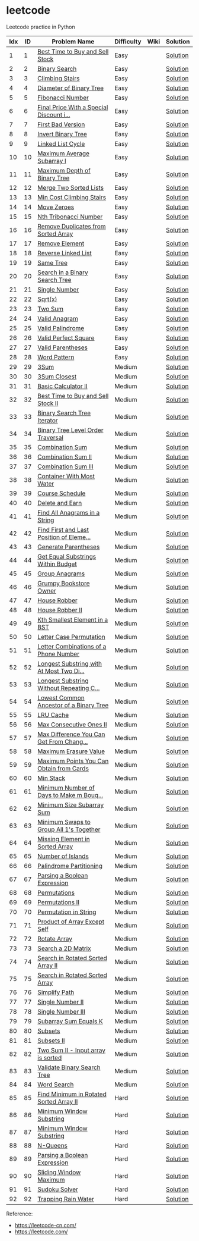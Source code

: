 # leetcode
Leetcode practice in Python



| Idx | ID    | Problem Name                                           | Difficulty | Wiki | Solution                                                  |
|-----|-------|--------------------------------------------------------|------------|------|-----------------------------------------------------------|
|   1 |   1 | [Best Time to Buy and Sell Stock](https://leetcode.com/problems/best-time-to-buy-and-sell-stock/) | Easy       |      | [Solution](https://github.com/robinali34/leetcode_python/blob/main/src/easy/best_time_to_buy_and_sell_stock/solution.py) |
|   2 |   2 | [Binary Search](https://leetcode.com/problems/binary-search/) | Easy       |      | [Solution](https://github.com/robinali34/leetcode_python/blob/main/src/easy/binary_search/solution.py) |
|   3 |   3 | [Climbing Stairs](https://leetcode.com/problems/climbing-stairs/) | Easy       |      | [Solution](https://github.com/robinali34/leetcode_python/blob/main/src/easy/climbing_stairs/solution.py) |
|   4 |   4 | [Diameter of Binary Tree](https://leetcode.com/problems/diameter-of-binary-tree/) | Easy       |      | [Solution](https://github.com/robinali34/leetcode_python/blob/main/src/easy/diameter_of_binary_tree/solution.py) |
|   5 |   5 | [Fibonacci Number](https://leetcode.com/problems/fibonacci-number/) | Easy       |      | [Solution](https://github.com/robinali34/leetcode_python/blob/main/src/easy/fibonacci_number/solution.py) |
|   6 |   6 | [Final Price With a Special Discount i...](https://leetcode.com/problems/final-prices-with-a-special-discount-in-a-shop/) | Easy       |      | [Solution](https://github.com/robinali34/leetcode_python/blob/main/src/easy/final_price_with_a_special_discount_in_a_shop/solution.py) |
|   7 |   7 | [First Bad Version](https://leetcode.com/problems/first-bad-version/) | Easy       |      | [Solution](https://github.com/robinali34/leetcode_python/blob/main/src/easy/first_bad_version/solution.py) |
|   8 |   8 | [Invert Binary Tree](https://leetcode.com/problems/invert-binary-tree/) | Easy       |      | [Solution](https://github.com/robinali34/leetcode_python/blob/main/src/easy/invert_binary_tree/solution.py) |
|   9 |   9 | [Linked List Cycle](https://leetcode.com/problems/linked-list-cycle/) | Easy       |      | [Solution](https://github.com/robinali34/leetcode_python/blob/main/src/easy/linked_list_cycle/solution.py) |
|  10 |  10 | [Maximum Average Subarray I](https://leetcode.com/problems/maximum-average-subarray-i/) | Easy       |      | [Solution](https://github.com/robinali34/leetcode_python/blob/main/src/easy/maximum_average_subarrayI/solution.py) |
|  11 |  11 | [Maximum Depth of Binary Tree](https://leetcode.com/problems/maximum-depth-of-binary-tree/) | Easy       |      | [Solution](https://github.com/robinali34/leetcode_python/blob/main/src/easy/maximum_depth_of_binary_tree/solution.py) |
|  12 |  12 | [Merge Two Sorted Lists](https://leetcode.com/problems/merge-two-sorted-lists/) | Easy       |      | [Solution](https://github.com/robinali34/leetcode_python/blob/main/src/easy/merge_two_sorted_lists/solution.py) |
|  13 |  13 | [Min Cost Climbing Stairs](https://leetcode.com/problems/min-cost-climbing-stairs/) | Easy       |      | [Solution](https://github.com/robinali34/leetcode_python/blob/main/src/easy/min_cost_climbing_stairs/solution.py) |
|  14 |  14 | [Move Zeroes](https://leetcode.com/problems/move-zeroes/) | Easy       |      | [Solution](https://github.com/robinali34/leetcode_python/blob/main/src/easy/move_zeroes/solution.py) |
|  15 |  15 | [Nth Tribonacci Number](https://leetcode.com/problems/n-th-tribonacci-number/) | Easy       |      | [Solution](https://github.com/robinali34/leetcode_python/blob/main/src/easy/nth_tribonacci_number/solution.py) |
|  16 |  16 | [Remove Duplicates from Sorted Array](https://leetcode.com/problems/remove-duplicates-from-sorted-array/) | Easy       |      | [Solution](https://github.com/robinali34/leetcode_python/blob/main/src/easy/remove_duplicates_from_sorted_array/solution.py) |
|  17 |  17 | [Remove Element](https://leetcode.com/problems/remove-element/) | Easy       |      | [Solution](https://github.com/robinali34/leetcode_python/blob/main/src/easy/remove_element/solution.py) |
|  18 |  18 | [Reverse Linked List](https://leetcode.com/problems/reverse-linked-list/) | Easy       |      | [Solution](https://github.com/robinali34/leetcode_python/blob/main/src/easy/reverse_linked_list/solution.py) |
|  19 |  19 | [Same Tree](https://leetcode.com/problems/same-tree/) | Easy       |      | [Solution](https://github.com/robinali34/leetcode_python/blob/main/src/easy/same_tree/solution.py) |
|  20 |  20 | [Search in a Binary Search Tree](https://leetcode.com/problems/search-in-a-binary-search-tree/) | Easy       |      | [Solution](https://github.com/robinali34/leetcode_python/blob/main/src/easy/search_in_a_binary_search_tree/solution.py) |
|  21 |  21 | [Single Number](https://leetcode.com/problems/single-number/) | Easy       |      | [Solution](https://github.com/robinali34/leetcode_python/blob/main/src/easy/single_number/solution.py) |
|  22 |  22 | [Sqrt(x)](https://leetcode.com/problems/sqrtx/) | Easy       |      | [Solution](https://github.com/robinali34/leetcode_python/blob/main/src/easy/sqrtx_x/solution.py) |
|  23 |  23 | [Two Sum](https://leetcode.com/problems/two-sum/) | Easy       |      | [Solution](https://github.com/robinali34/leetcode_python/blob/main/src/easy/two_sum/solution.py) |
|  24 |  24 | [Valid Anagram](https://leetcode.com/problems/valid-anagram/) | Easy       |      | [Solution](https://github.com/robinali34/leetcode_python/blob/main/src/easy/valid_anagram/solution.py) |
|  25 |  25 | [Valid Palindrome](https://leetcode.com/problems/valid-palindrome/) | Easy       |      | [Solution](https://github.com/robinali34/leetcode_python/blob/main/src/easy/valid_palindrome/solution.py) |
|  26 |  26 | [Valid Perfect Square](https://leetcode.com/problems/valid-perfect-square/) | Easy       |      | [Solution](https://github.com/robinali34/leetcode_python/blob/main/src/easy/valid_perfect_square/solution.py) |
|  27 |  27 | [Valid Parentheses](https://leetcode.com/problems/valid-parentheses/) | Easy       |      | [Solution](https://github.com/robinali34/leetcode_python/blob/main/src/easy/valid_parentheses/solution.py) |
|  28 |  28 | [Word Pattern](https://leetcode.com/problems/word-pattern/) | Easy       |      | [Solution](https://github.com/robinali34/leetcode_python/blob/main/src/easy/word_pattern/solution.py) |
|  29 |  29 | [3Sum](https://leetcode.com/problems/3sum/) | Medium     |      | [Solution](https://github.com/robinali34/leetcode_python/blob/main/src/medium/3_sum/solution.py) |
|  30 |  30 | [3Sum Closest](https://leetcode.com/problems/3sum-closest/) | Medium     |      | [Solution](https://github.com/robinali34/leetcode_python/blob/main/src/medium/3_sum_closest/solution.py) |
|  31 |  31 | [Basic Calculator II](https://leetcode.com/problems/basic-calculator-ii/) | Medium     |      | [Solution](https://github.com/robinali34/leetcode_python/blob/main/src/medium/basic_calculator_II/solution.py) |
|  32 |  32 | [Best Time to Buy and Sell Stock II](https://leetcode.com/problems/best-time-to-buy-and-sell-stock-ii/) | Medium     |      | [Solution](https://github.com/robinali34/leetcode_python/blob/main/src/medium/best_time_to_buy_and_sell_stock_ii/solution.py) |
|  33 |  33 | [Binary Search Tree Iterator](https://leetcode.com/problems/binary-search-tree-iterator/) | Medium     |      | [Solution](https://github.com/robinali34/leetcode_python/blob/main/src/medium/binary_search_tree_iterator/solution.py) |
|  34 |  34 | [Binary Tree Level Order Traversal](https://leetcode.com/problems/binary-tree-level-order-traversal/) | Medium     |      | [Solution](https://github.com/robinali34/leetcode_python/blob/main/src/medium/binary_tree_level_order_traversal/solution.py) |
|  35 |  35 | [Combination Sum](https://leetcode.com/problems/combination-sum/) | Medium     |      | [Solution](https://github.com/robinali34/leetcode_python/blob/main/src/medium/combination_sum/solution.py) |
|  36 |  36 | [Combination Sum II](https://leetcode.com/problems/combination-sum-ii/) | Medium     |      | [Solution](https://github.com/robinali34/leetcode_python/blob/main/src/medium/combination_sum_II/solution.py) |
|  37 |  37 | [Combination Sum III](https://leetcode.com/problems/combination-sum-iii/) | Medium     |      | [Solution](https://github.com/robinali34/leetcode_python/blob/main/src/medium/combination_sum_III/solution.py) |
|  38 |  38 | [Container With Most Water](https://leetcode.com/problems/container-with-most-water/) | Medium     |      | [Solution](https://github.com/robinali34/leetcode_python/blob/main/src/medium/container_with_most_water/solution.py) |
|  39 |  39 | [Course Schedule](https://leetcode.com/problems/course-schedule/) | Medium     |      | [Solution](https://github.com/robinali34/leetcode_python/blob/main/src/medium/course_schedule/solution.py) |
|  40 |  40 | [Delete and Earn](https://leetcode.com/problems/delete-and-earn/) | Medium     |      | [Solution](https://github.com/robinali34/leetcode_python/blob/main/src/medium/delete_and_earn/solution.py) |
|  41 |  41 | [Find All Anagrams in a String](https://leetcode.com/problems/find-all-anagrams-in-a-string/) | Medium     |      | [Solution](https://github.com/robinali34/leetcode_python/blob/main/src/medium/find_all_anagrams_in_a_string/solution.py) |
|  42 |  42 | [Find First and Last Position of Eleme...](https://leetcode.com/problems/find-first-and-last-position-of-element-in-sorted-array/) | Medium     |      | [Solution](https://github.com/robinali34/leetcode_python/blob/main/src/medium/find_first_and_last_position_of_element_in_sorted_array/solution.py) |
|  43 |  43 | [Generate Parentheses](https://leetcode.com/problems/generate-parentheses/) | Medium     |      | [Solution](https://github.com/robinali34/leetcode_python/blob/main/src/medium/generate_parentheses/solution.py) |
|  44 |  44 | [Get Equal Substrings Within Budget](https://leetcode.com/problems/get-equal-substrings-within-budget/) | Medium     |      | [Solution](https://github.com/robinali34/leetcode_python/blob/main/src/medium/get_equal_substring_within_budget/solution.py) |
|  45 |  45 | [Group Anagrams](https://leetcode.com/problems/group-anagrams/) | Medium     |      | [Solution](https://github.com/robinali34/leetcode_python/blob/main/src/medium/group_anagrams/solution.py) |
|  46 |  46 | [Grumpy Bookstore Owner](https://leetcode.com/problems/grumpy-bookstore-owner/) | Medium     |      | [Solution](https://github.com/robinali34/leetcode_python/blob/main/src/medium/grumpy_bookstore_owner/solution.py) |
|  47 |  47 | [House Robber](https://leetcode.com/problems/house-robber/) | Medium     |      | [Solution](https://github.com/robinali34/leetcode_python/blob/main/src/medium/house_robber/solution.py) |
|  48 |  48 | [House Robber II](https://leetcode.com/problems/house-robber-ii/) | Medium     |      | [Solution](https://github.com/robinali34/leetcode_python/blob/main/src/medium/house_robberII/solution.py) |
|  49 |  49 | [Kth Smallest Element in a BST](https://leetcode.com/problems/kth-smallest-element-in-a-bst/) | Medium     |      | [Solution](https://github.com/robinali34/leetcode_python/blob/main/src/medium/ktn_smallest_element_in_a_bst/solution.py) |
|  50 |  50 | [Letter Case Permutation](https://leetcode.com/problems/letter-case-permutation/) | Medium     |      | [Solution](https://github.com/robinali34/leetcode_python/blob/main/src/medium/letter_case_permutation/solution.py) |
|  51 |  51 | [Letter Combinations of a Phone Number](https://leetcode.com/problems/letter-combinations-of-a-phone-number/) | Medium     |      | [Solution](https://github.com/robinali34/leetcode_python/blob/main/src/medium/letter_combination_of_a_phone_number/solution.py) |
|  52 |  52 | [Longest Substring with At Most Two Di...](https://leetcode.com/problems/longest-substring-with-at-most-two-distinct-characters/) | Medium     |      | [Solution](https://github.com/robinali34/leetcode_python/blob/main/src/medium/longest_substring_with_at_most_two_distinct_characters/solution.py) |
|  53 |  53 | [Longest Substring Without Repeating C...](https://leetcode.com/problems/longest-substring-without-repeating-characters/) | Medium     |      | [Solution](https://github.com/robinali34/leetcode_python/blob/main/src/medium/longest_substring_without_repeating_characters/solution.py) |
|  54 |  54 | [Lowest Common Ancestor of a Binary Tree](https://leetcode.com/problems/lowest-common-ancestor-of-a-binary-tree/) | Medium     |      | [Solution](https://github.com/robinali34/leetcode_python/blob/main/src/medium/lowest_common_ancestor_of_a_binary_tree/solution.py) |
|  55 |  55 | [LRU Cache](https://leetcode.com/problems/lru-cache/) | Medium     |      | [Solution](https://github.com/robinali34/leetcode_python/blob/main/src/medium/lru_cache/solution.py) |
|  56 |  56 | [Max Consecutive Ones II](https://leetcode.com/problems/max-consecutive-ones-ii/) | Medium     |      | [Solution](https://github.com/robinali34/leetcode_python/blob/main/src/medium/max_consecutive_onesII/solution.py) |
|  57 |  57 | [Max Difference You Can Get From Chang...](https://leetcode.com/problems/max-difference-you-can-get-from-changing-an-integer/) | Medium     |      | [Solution](https://github.com/robinali34/leetcode_python/blob/main/src/medium/max_difference_you_can_get_from_changing_a_integer/solution.py) |
|  58 |  58 | [Maximum Erasure Value](https://leetcode.com/problems/maximum-erasure-value/) | Medium     |      | [Solution](https://github.com/robinali34/leetcode_python/blob/main/src/medium/maximum_erasure_value/solution.py) |
|  59 |  59 | [Maximum Points You Can Obtain from Cards](https://leetcode.com/problems/maximum-points-you-can-obtain-from-cards/) | Medium     |      | [Solution](https://github.com/robinali34/leetcode_python/blob/main/src/medium/maximum_points_you_can_obtain_from_cards/solution.py) |
|  60 |  60 | [Min Stack](https://leetcode.com/problems/min-stack/) | Medium     |      | [Solution](https://github.com/robinali34/leetcode_python/blob/main/src/medium/min_stack/solution.py) |
|  61 |  61 | [Minimum Number of Days to Make m Bouq...](https://leetcode.com/problems/minimum-number-of-days-to-make-m-bouquets/) | Medium     |      | [Solution](https://github.com/robinali34/leetcode_python/blob/main/src/medium/minimum_number_of_days_to_make_m_bouquets/solution.py) |
|  62 |  62 | [Minimum Size Subarray Sum](https://leetcode.com/problems/minimum-size-subarray-sum/) | Medium     |      | [Solution](https://github.com/robinali34/leetcode_python/blob/main/src/medium/minimum_size_subarray_sum/solution.py) |
|  63 |  63 | [Minimum Swaps to Group All 1's Together](https://leetcode.com/problems/minimum-swaps-to-group-all-1s-together/) | Medium     |      | [Solution](https://github.com/robinali34/leetcode_python/blob/main/src/medium/minimum_swaps_to_group_all_1s_together/solution.py) |
|  64 |  64 | [Missing Element in Sorted Array](https://leetcode.com/problems/missing-element-in-sorted-array/) | Medium     |      | [Solution](https://github.com/robinali34/leetcode_python/blob/main/src/medium/missing_element_in_sorted_array/solution.py) |
|  65 |  65 | [Number of Islands](https://leetcode.com/problems/number-of-islands/) | Medium     |      | [Solution](https://github.com/robinali34/leetcode_python/blob/main/src/medium/number_of_islands/solution.py) |
|  66 |  66 | [Palindrome Partitioning](https://leetcode.com/problems/palindrome-partitioning/) | Medium     |      | [Solution](https://github.com/robinali34/leetcode_python/blob/main/src/medium/palindrome_partitioning/solution.py) |
|  67 |  67 | [Parsing a Boolean Expression](https://leetcode.com/problems/parsing-a-boolean-expression/) | Medium     |      | [Solution](https://github.com/robinali34/leetcode_python/blob/main/src/medium/parsing_a_boolean_expression/solution.py) |
|  68 |  68 | [Permutations](https://leetcode.com/problems/permutations/) | Medium     |      | [Solution](https://github.com/robinali34/leetcode_python/blob/main/src/medium/permutations/solution.py) |
|  69 |  69 | [Permutations II](https://leetcode.com/problems/permutations-ii/) | Medium     |      | [Solution](https://github.com/robinali34/leetcode_python/blob/main/src/medium/permutations_II/solution.py) |
|  70 |  70 | [Permutation in String](https://leetcode.com/problems/permutation-in-string/) | Medium     |      | [Solution](https://github.com/robinali34/leetcode_python/blob/main/src/medium/premutation_in_string/solution.py) |
|  71 |  71 | [Product of Array Except Self](https://leetcode.com/problems/product-of-array-except-self/) | Medium     |      | [Solution](https://github.com/robinali34/leetcode_python/blob/main/src/medium/product_of_array_except_self/solution.py) |
|  72 |  72 | [Rotate Array](https://leetcode.com/problems/rotate-array/) | Medium     |      | [Solution](https://github.com/robinali34/leetcode_python/blob/main/src/medium/rotate_array/solution.py) |
|  73 |  73 | [Search a 2D Matrix](https://leetcode.com/problems/search-a-2d-matrix/) | Medium     |      | [Solution](https://github.com/robinali34/leetcode_python/blob/main/src/medium/search_a_2d_matrix/solution.py) |
|  74 |  74 | [Search in Rotated Sorted Array II](https://leetcode.com/problems/search-in-rotated-sorted-array-ii/) | Medium     |      | [Solution](https://github.com/robinali34/leetcode_python/blob/main/src/medium/search_in_rotated_sorted_array_II/solution.py) |
|  75 |  75 | [Search in Rotated Sorted Array](https://leetcode.com/problems/search-in-rotated-sorted-array/) | Medium     |      | [Solution](https://github.com/robinali34/leetcode_python/blob/main/src/medium/search_in_rotated-sorted_array/solution.py) |
|  76 |  76 | [Simplify Path](https://leetcode.com/problems/simplify-path/) | Medium     |      | [Solution](https://github.com/robinali34/leetcode_python/blob/main/src/medium/simplify_path/solution.py) |
|  77 |  77 | [Single Number II](https://leetcode.com/problems/single-number-ii/) | Medium     |      | [Solution](https://github.com/robinali34/leetcode_python/blob/main/src/medium/single_number_II/solution.py) |
|  78 |  78 | [Single Number III](https://leetcode.com/problems/single-number-iii/) | Medium     |      | [Solution](https://github.com/robinali34/leetcode_python/blob/main/src/medium/single_number_III/solution.py) |
|  79 |  79 | [Subarray Sum Equals K](https://leetcode.com/problems/subarray-sum-equals-k/) | Medium     |      | [Solution](https://github.com/robinali34/leetcode_python/blob/main/src/medium/subarray_sum_equals_k/solution.py) |
|  80 |  80 | [Subsets](https://leetcode.com/problems/subsets/) | Medium     |      | [Solution](https://github.com/robinali34/leetcode_python/blob/main/src/medium/subset/solution.py) |
|  81 |  81 | [Subsets II](https://leetcode.com/problems/subsets-ii/) | Medium     |      | [Solution](https://github.com/robinali34/leetcode_python/blob/main/src/medium/subset_II/solution.py) |
|  82 |  82 | [Two Sum II - Input array is sorted](https://leetcode.com/problems/two-sum-ii-input-array-is-sorted/) | Medium     |      | [Solution](https://github.com/robinali34/leetcode_python/blob/main/src/medium/two_sumII/solution.py) |
|  83 |  83 | [Validate Binary Search Tree](https://leetcode.com/problems/validate-binary-search-tree/) | Medium     |      | [Solution](https://github.com/robinali34/leetcode_python/blob/main/src/medium/validate_binary_search_tree/solution.py) |
|  84 |  84 | [Word Search](https://leetcode.com/problems/word-search/) | Medium     |      | [Solution](https://github.com/robinali34/leetcode_python/blob/main/src/medium/word_search/solution.py) |
|  85 |  85 | [Find Minimum in Rotated Sorted Array II](https://leetcode.com/problems/find-minimum-in-rotated-sorted-array-ii/) | Hard       |      | [Solution](https://github.com/robinali34/leetcode_python/blob/main/src/hard/find_minimum_in_rotated_sorted_array_II/solution.py) |
|  86 |  86 | [Minimum Window Substring](https://leetcode.com/problems/minimum-window-substring/) | Hard       |      | [Solution](https://github.com/robinali34/leetcode_python/blob/main/src/hard/minimum_window_substring/solution.py) |
|  87 |  87 | [Minimum Window Substring](https://leetcode.com/problems/minimum-window-substring/) | Hard       |      | [Solution](https://github.com/robinali34/leetcode_python/blob/main/src/hard/minimum_with_substring/solution.py) |
|  88 |  88 | [N-Queens](https://leetcode.com/problems/n-queens/) | Hard       |      | [Solution](https://github.com/robinali34/leetcode_python/blob/main/src/hard/n_queens/solution.py) |
|  89 |  89 | [Parsing a Boolean Expression](https://leetcode.com/problems/parsing-a-boolean-expression/) | Hard       |      | [Solution](https://github.com/robinali34/leetcode_python/blob/main/src/hard/parsing_a_boolean_expression/solution.py) |
|  90 |  90 | [Sliding Window Maximum](https://leetcode.com/problems/sliding-window-maximum/) | Hard       |      | [Solution](https://github.com/robinali34/leetcode_python/blob/main/src/hard/sliding_window_maximum/solution.py) |
|  91 |  91 | [Sudoku Solver](https://leetcode.com/problems/sudoku-solver/) | Hard       |      | [Solution](https://github.com/robinali34/leetcode_python/blob/main/src/hard/sudoku_solver/solution.py) |
|  92 |  92 | [Trapping Rain Water](https://leetcode.com/problems/trapping-rain-water/) | Hard       |      | [Solution](https://github.com/robinali34/leetcode_python/blob/main/src/hard/trapping_rain_water/solution.py) |

[3Sum Closest Solution]: https://github.com/robinali34/leetcode_python/blob/main/src/medium/3_sum_closest/solution.py
[3Sum Closest]: https://leetcode.com/problems/3sum-closest/
[3Sum Solution]: https://github.com/robinali34/leetcode_python/blob/main/src/medium/3_sum/solution.py
[3Sum]: https://leetcode.com/problems/3sum/
[Basic Calculator II Solution]: https://github.com/robinali34/leetcode_python/blob/main/src/medium/basic_calculator_II/solution.py
[Basic Calculator II]: https://leetcode.com/problems/basic-calculator-ii/
[Best Time to Buy and Sell Stock II Solution]: https://github.com/robinali34/leetcode_python/blob/main/src/medium/best_time_to_buy_and_sell_stock_ii/solution.py
[Best Time to Buy and Sell Stock II]: https://leetcode.com/problems/best-time-to-buy-and-sell-stock-ii/
[Best Time to Buy and Sell Stock Solution]: https://github.com/robinali34/leetcode_python/blob/main/src/easy/best_time_to_buy_and_sell_stock/solution.py
[Best Time to Buy and Sell Stock]: https://leetcode.com/problems/best-time-to-buy-and-sell-stock/
[Binary Search Solution]: https://github.com/robinali34/leetcode_python/blob/main/src/easy/binary_search/solution.py
[Binary Search Tree Iterator Solution]: https://github.com/robinali34/leetcode_python/blob/main/src/medium/binary_search_tree_iterator/solution.py
[Binary Search Tree Iterator]: https://leetcode.com/problems/binary-search-tree-iterator/
[Binary Search]: https://leetcode.com/problems/binary-search/
[Binary Tree Level Order Traversal Solution]: https://github.com/robinali34/leetcode_python/blob/main/src/medium/binary_tree_level_order_traversal/solution.py
[Binary Tree Level Order Traversal]: https://leetcode.com/problems/binary-tree-level-order-traversal/
[Climbing Stairs Solution]: https://github.com/robinali34/leetcode_python/blob/main/src/easy/climbing_stairs/solution.py
[Climbing Stairs]: https://leetcode.com/problems/climbing-stairs/
[Combination Sum II Solution]: https://github.com/robinali34/leetcode_python/blob/main/src/medium/combination_sum_II/solution.py
[Combination Sum III Solution]: https://github.com/robinali34/leetcode_python/blob/main/src/medium/combination_sum_III/solution.py
[Combination Sum III]: https://leetcode.com/problems/combination-sum-iii/
[Combination Sum II]: https://leetcode.com/problems/combination-sum-ii/
[Combination Sum Solution]: https://github.com/robinali34/leetcode_python/blob/main/src/medium/combination_sum/solution.py
[Combination Sum]: https://leetcode.com/problems/combination-sum/
[Container With Most Water Solution]: https://github.com/robinali34/leetcode_python/blob/main/src/medium/container_with_most_water/solution.py
[Container With Most Water]: https://leetcode.com/problems/container-with-most-water/
[Course Schedule Solution]: https://github.com/robinali34/leetcode_python/blob/main/src/medium/course_schedule/solution.py
[Course Schedule]: https://leetcode.com/problems/course-schedule/
[Delete and Earn Solution]: https://github.com/robinali34/leetcode_python/blob/main/src/medium/delete_and_earn/solution.py
[Delete and Earn]: https://leetcode.com/problems/delete-and-earn/
[Diameter of Binary Tree Solution]: https://github.com/robinali34/leetcode_python/blob/main/src/easy/diameter_of_binary_tree/solution.py
[Diameter of Binary Tree]: https://leetcode.com/problems/diameter-of-binary-tree/
[Fibonacci Number Solution]: https://github.com/robinali34/leetcode_python/blob/main/src/easy/fibonacci_number/solution.py
[Fibonacci Number]: https://leetcode.com/problems/fibonacci-number/
[Final Price With a Special Discount in a Shop Solution]: https://github.com/robinali34/leetcode_python/blob/main/src/easy/final_price_with_a_special_discount_in_a_shop/solution.py
[Final Price With a Special Discount in a Shop]: https://leetcode.com/problems/final-prices-with-a-special-discount-in-a-shop/
[Find All Anagrams in a String Solution]: https://github.com/robinali34/leetcode_python/blob/main/src/medium/find_all_anagrams_in_a_string/solution.py
[Find All Anagrams in a String]: https://leetcode.com/problems/find-all-anagrams-in-a-string/
[Find First and Last Position of Element in Sorted Array Solution]: https://github.com/robinali34/leetcode_python/blob/main/src/medium/find_first_and_last_position_of_element_in_sorted_array/solution.py
[Find First and Last Position of Element in Sorted Array]: https://leetcode.com/problems/find-first-and-last-position-of-element-in-sorted-array/
[Find Minimum in Rotated Sorted Array II Solution]: https://github.com/robinali34/leetcode_python/blob/main/src/hard/find_minimum_in_rotated_sorted_array_II/solution.py
[Find Minimum in Rotated Sorted Array II]: https://leetcode.com/problems/find-minimum-in-rotated-sorted-array-ii/
[First Bad Version Solution]: https://github.com/robinali34/leetcode_python/blob/main/src/easy/first_bad_version/solution.py
[First Bad Version]: https://leetcode.com/problems/first-bad-version/
[Generate Parentheses Solution]: https://github.com/robinali34/leetcode_python/blob/main/src/medium/generate_parentheses/solution.py
[Generate Parentheses]: https://leetcode.com/problems/generate-parentheses/
[Get Equal Substrings Within Budget Solution]: https://github.com/robinali34/leetcode_python/blob/main/src/medium/get_equal_substring_within_budget/solution.py
[Get Equal Substrings Within Budget]: https://leetcode.com/problems/get-equal-substrings-within-budget/
[Group Anagrams Solution]: https://github.com/robinali34/leetcode_python/blob/main/src/medium/group_anagrams/solution.py
[Group Anagrams]: https://leetcode.com/problems/group-anagrams/
[Grumpy Bookstore Owner Solution]: https://github.com/robinali34/leetcode_python/blob/main/src/medium/grumpy_bookstore_owner/solution.py
[Grumpy Bookstore Owner]: https://leetcode.com/problems/grumpy-bookstore-owner/
[House Robber II Solution]: https://github.com/robinali34/leetcode_python/blob/main/src/medium/house_robberII/solution.py
[House Robber II]: https://leetcode.com/problems/house-robber-ii/
[House Robber Solution]: https://github.com/robinali34/leetcode_python/blob/main/src/medium/house_robber/solution.py
[House Robber]: https://leetcode.com/problems/house-robber/
[Invert Binary Tree Solution]: https://github.com/robinali34/leetcode_python/blob/main/src/easy/invert_binary_tree/solution.py
[Invert Binary Tree]: https://leetcode.com/problems/invert-binary-tree/
[Kth Smallest Element in a BST Solution]: https://github.com/robinali34/leetcode_python/blob/main/src/medium/ktn_smallest_element_in_a_bst/solution.py
[Kth Smallest Element in a BST]: https://leetcode.com/problems/kth-smallest-element-in-a-bst/
[LRU Cache Solution]: https://github.com/robinali34/leetcode_python/blob/main/src/medium/lru_cache/solution.py
[LRU Cache]: https://leetcode.com/problems/lru-cache/
[Letter Case Permutation Solution]: https://github.com/robinali34/leetcode_python/blob/main/src/medium/letter_case_permutation/solution.py
[Letter Case Permutation]: https://leetcode.com/problems/letter-case-permutation/
[Letter Combinations of a Phone Number Solution]: https://github.com/robinali34/leetcode_python/blob/main/src/medium/letter_combination_of_a_phone_number/solution.py
[Letter Combinations of a Phone Number]: https://leetcode.com/problems/letter-combinations-of-a-phone-number/
[Linked List Cycle Solution]: https://github.com/robinali34/leetcode_python/blob/main/src/easy/linked_list_cycle/solution.py
[Linked List Cycle]: https://leetcode.com/problems/linked-list-cycle/
[Longest Substring Without Repeating Characters Solution]: https://github.com/robinali34/leetcode_python/blob/main/src/medium/longest_substring_without_repeating_characters/solution.py
[Longest Substring Without Repeating Characters]: https://leetcode.com/problems/longest-substring-without-repeating-characters/
[Longest Substring with At Most Two Distinct Characters Solution]: https://github.com/robinali34/leetcode_python/blob/main/src/medium/longest_substring_with_at_most_two_distinct_characters/solution.py
[Longest Substring with At Most Two Distinct Characters]: https://leetcode.com/problems/longest-substring-with-at-most-two-distinct-characters/
[Lowest Common Ancestor of a Binary Tree Solution]: https://github.com/robinali34/leetcode_python/blob/main/src/medium/lowest_common_ancestor_of_a_binary_tree/solution.py
[Lowest Common Ancestor of a Binary Tree]: https://leetcode.com/problems/lowest-common-ancestor-of-a-binary-tree/
[Max Consecutive Ones II Solution]: https://github.com/robinali34/leetcode_python/blob/main/src/medium/max_consecutive_onesII/solution.py
[Max Consecutive Ones II]: https://leetcode.com/problems/max-consecutive-ones-ii/
[Max Difference You Can Get From Changing an Integer Solution]: https://github.com/robinali34/leetcode_python/blob/main/src/medium/max_difference_you_can_get_from_changing_a_integer/solution.py
[Max Difference You Can Get From Changing an Integer]: https://leetcode.com/problems/max-difference-you-can-get-from-changing-an-integer/
[Maximum Average Subarray I Solution]: https://github.com/robinali34/leetcode_python/blob/main/src/easy/maximum_average_subarrayI/solution.py
[Maximum Average Subarray I]: https://leetcode.com/problems/maximum-average-subarray-i/
[Maximum Depth of Binary Tree Solution]: https://github.com/robinali34/leetcode_python/blob/main/src/easy/maximum_depth_of_binary_tree/solution.py
[Maximum Depth of Binary Tree]: https://leetcode.com/problems/maximum-depth-of-binary-tree/
[Maximum Erasure Value Solution]: https://github.com/robinali34/leetcode_python/blob/main/src/medium/maximum_erasure_value/solution.py
[Maximum Erasure Value]: https://leetcode.com/problems/maximum-erasure-value/
[Maximum Points You Can Obtain from Cards Solution]: https://github.com/robinali34/leetcode_python/blob/main/src/medium/maximum_points_you_can_obtain_from_cards/solution.py
[Maximum Points You Can Obtain from Cards]: https://leetcode.com/problems/maximum-points-you-can-obtain-from-cards/
[Merge Two Sorted Lists Solution]: https://github.com/robinali34/leetcode_python/blob/main/src/easy/merge_two_sorted_lists/solution.py
[Merge Two Sorted Lists]: https://leetcode.com/problems/merge-two-sorted-lists/
[Min Cost Climbing Stairs Solution]: https://github.com/robinali34/leetcode_python/blob/main/src/easy/min_cost_climbing_stairs/solution.py
[Min Cost Climbing Stairs]: https://leetcode.com/problems/min-cost-climbing-stairs/
[Min Stack Solution]: https://github.com/robinali34/leetcode_python/blob/main/src/medium/min_stack/solution.py
[Min Stack]: https://leetcode.com/problems/min-stack/
[Minimum Number of Days to Make m Bouquets Solution]: https://github.com/robinali34/leetcode_python/blob/main/src/medium/minimum_number_of_days_to_make_m_bouquets/solution.py
[Minimum Number of Days to Make m Bouquets]: https://leetcode.com/problems/minimum-number-of-days-to-make-m-bouquets/
[Minimum Size Subarray Sum Solution]: https://github.com/robinali34/leetcode_python/blob/main/src/medium/minimum_size_subarray_sum/solution.py
[Minimum Size Subarray Sum]: https://leetcode.com/problems/minimum-size-subarray-sum/
[Minimum Swaps to Group All 1's Together Solution]: https://github.com/robinali34/leetcode_python/blob/main/src/medium/minimum_swaps_to_group_all_1s_together/solution.py
[Minimum Swaps to Group All 1's Together]: https://leetcode.com/problems/minimum-swaps-to-group-all-1s-together/
[Minimum Window Substring Solution]: https://github.com/robinali34/leetcode_python/blob/main/src/hard/minimum_window_substring/solution.py
[Minimum Window Substring Solution]: https://github.com/robinali34/leetcode_python/blob/main/src/hard/minimum_with_substring/solution.py
[Minimum Window Substring]: https://leetcode.com/problems/minimum-window-substring/
[Missing Element in Sorted Array Solution]: https://github.com/robinali34/leetcode_python/blob/main/src/medium/missing_element_in_sorted_array/solution.py
[Missing Element in Sorted Array]: https://leetcode.com/problems/missing-element-in-sorted-array/
[Move Zeroes Solution]: https://github.com/robinali34/leetcode_python/blob/main/src/easy/move_zeroes/solution.py
[Move Zeroes]: https://leetcode.com/problems/move-zeroes/
[N-Queens Solution]: https://github.com/robinali34/leetcode_python/blob/main/src/hard/n_queens/solution.py
[N-Queens]: https://leetcode.com/problems/n-queens/
[Nth Tribonacci Number Solution]: https://github.com/robinali34/leetcode_python/blob/main/src/easy/nth_tribonacci_number/solution.py
[Nth Tribonacci Number]: https://leetcode.com/problems/n-th-tribonacci-number/
[Number of Islands Solution]: https://github.com/robinali34/leetcode_python/blob/main/src/medium/number_of_islands/solution.py
[Number of Islands]: https://leetcode.com/problems/number-of-islands/
[Palindrome Partitioning Solution]: https://github.com/robinali34/leetcode_python/blob/main/src/medium/palindrome_partitioning/solution.py
[Palindrome Partitioning]: https://leetcode.com/problems/palindrome-partitioning/
[Parsing a Boolean Expression Solution]: https://github.com/robinali34/leetcode_python/blob/main/src/hard/parsing_a_boolean_expression/solution.py
[Parsing a Boolean Expression Solution]: https://github.com/robinali34/leetcode_python/blob/main/src/medium/parsing_a_boolean_expression/solution.py
[Parsing a Boolean Expression]: https://leetcode.com/problems/parsing-a-boolean-expression/
[Permutation in String Solution]: https://github.com/robinali34/leetcode_python/blob/main/src/medium/premutation_in_string/solution.py
[Permutation in String]: https://leetcode.com/problems/permutation-in-string/
[Permutations II Solution]: https://github.com/robinali34/leetcode_python/blob/main/src/medium/permutations_II/solution.py
[Permutations II]: https://leetcode.com/problems/permutations-ii/
[Permutations Solution]: https://github.com/robinali34/leetcode_python/blob/main/src/medium/permutations/solution.py
[Permutations]: https://leetcode.com/problems/permutations/
[Product of Array Except Self Solution]: https://github.com/robinali34/leetcode_python/blob/main/src/medium/product_of_array_except_self/solution.py
[Product of Array Except Self]: https://leetcode.com/problems/product-of-array-except-self/
[Remove Duplicates from Sorted Array Solution]: https://github.com/robinali34/leetcode_python/blob/main/src/easy/remove_duplicates_from_sorted_array/solution.py
[Remove Duplicates from Sorted Array]: https://leetcode.com/problems/remove-duplicates-from-sorted-array/
[Remove Element Solution]: https://github.com/robinali34/leetcode_python/blob/main/src/easy/remove_element/solution.py
[Remove Element]: https://leetcode.com/problems/remove-element/
[Reverse Linked List Solution]: https://github.com/robinali34/leetcode_python/blob/main/src/easy/reverse_linked_list/solution.py
[Reverse Linked List]: https://leetcode.com/problems/reverse-linked-list/
[Rotate Array Solution]: https://github.com/robinali34/leetcode_python/blob/main/src/medium/rotate_array/solution.py
[Rotate Array]: https://leetcode.com/problems/rotate-array/
[Same Tree Solution]: https://github.com/robinali34/leetcode_python/blob/main/src/easy/same_tree/solution.py
[Same Tree]: https://leetcode.com/problems/same-tree/
[Search a 2D Matrix Solution]: https://github.com/robinali34/leetcode_python/blob/main/src/medium/search_a_2d_matrix/solution.py
[Search a 2D Matrix]: https://leetcode.com/problems/search-a-2d-matrix/
[Search in Rotated Sorted Array II Solution]: https://github.com/robinali34/leetcode_python/blob/main/src/medium/search_in_rotated_sorted_array_II/solution.py
[Search in Rotated Sorted Array II]: https://leetcode.com/problems/search-in-rotated-sorted-array-ii/
[Search in Rotated Sorted Array Solution]: https://github.com/robinali34/leetcode_python/blob/main/src/medium/search_in_rotated-sorted_array/solution.py
[Search in Rotated Sorted Array]: https://leetcode.com/problems/search-in-rotated-sorted-array/
[Search in a Binary Search Tree Solution]: https://github.com/robinali34/leetcode_python/blob/main/src/easy/search_in_a_binary_search_tree/solution.py
[Search in a Binary Search Tree]: https://leetcode.com/problems/search-in-a-binary-search-tree/
[Simplify Path Solution]: https://github.com/robinali34/leetcode_python/blob/main/src/medium/simplify_path/solution.py
[Simplify Path]: https://leetcode.com/problems/simplify-path/
[Single Number II Solution]: https://github.com/robinali34/leetcode_python/blob/main/src/medium/single_number_II/solution.py
[Single Number III Solution]: https://github.com/robinali34/leetcode_python/blob/main/src/medium/single_number_III/solution.py
[Single Number III]: https://leetcode.com/problems/single-number-iii/
[Single Number II]: https://leetcode.com/problems/single-number-ii/
[Single Number Solution]: https://github.com/robinali34/leetcode_python/blob/main/src/easy/single_number/solution.py
[Single Number]: https://leetcode.com/problems/single-number/
[Sliding Window Maximum Solution]: https://github.com/robinali34/leetcode_python/blob/main/src/hard/sliding_window_maximum/solution.py
[Sliding Window Maximum]: https://leetcode.com/problems/sliding-window-maximum/
[Sqrt(x) Solution]: https://github.com/robinali34/leetcode_python/blob/main/src/easy/sqrtx_x/solution.py
[Sqrt(x)]: https://leetcode.com/problems/sqrtx/
[Subarray Sum Equals K Solution]: https://github.com/robinali34/leetcode_python/blob/main/src/medium/subarray_sum_equals_k/solution.py
[Subarray Sum Equals K]: https://leetcode.com/problems/subarray-sum-equals-k/
[Subsets II Solution]: https://github.com/robinali34/leetcode_python/blob/main/src/medium/subset_II/solution.py
[Subsets II]: https://leetcode.com/problems/subsets-ii/
[Subsets Solution]: https://github.com/robinali34/leetcode_python/blob/main/src/medium/subset/solution.py
[Subsets]: https://leetcode.com/problems/subsets/
[Sudoku Solver Solution]: https://github.com/robinali34/leetcode_python/blob/main/src/hard/sudoku_solver/solution.py
[Sudoku Solver]: https://leetcode.com/problems/sudoku-solver/
[Trapping Rain Water Solution]: https://github.com/robinali34/leetcode_python/blob/main/src/hard/trapping_rain_water/solution.py
[Trapping Rain Water]: https://leetcode.com/problems/trapping-rain-water/
[Two Sum II - Input array is sorted Solution]: https://github.com/robinali34/leetcode_python/blob/main/src/medium/two_sumII/solution.py
[Two Sum II - Input array is sorted]: https://leetcode.com/problems/two-sum-ii-input-array-is-sorted/
[Two Sum Solution]: https://github.com/robinali34/leetcode_python/blob/main/src/easy/two_sum/solution.py
[Two Sum]: https://leetcode.com/problems/two-sum/
[Valid Anagram Solution]: https://github.com/robinali34/leetcode_python/blob/main/src/easy/valid_anagram/solution.py
[Valid Anagram]: https://leetcode.com/problems/valid-anagram/
[Valid Palindrome Solution]: https://github.com/robinali34/leetcode_python/blob/main/src/easy/valid_palindrome/solution.py
[Valid Palindrome]: https://leetcode.com/problems/valid-palindrome/
[Valid Parentheses Solution]: https://github.com/robinali34/leetcode_python/blob/main/src/easy/valid_parentheses/solution.py
[Valid Parentheses]: https://leetcode.com/problems/valid-parentheses/
[Valid Perfect Square Solution]: https://github.com/robinali34/leetcode_python/blob/main/src/easy/valid_perfect_square/solution.py
[Valid Perfect Square]: https://leetcode.com/problems/valid-perfect-square/
[Validate Binary Search Tree Solution]: https://github.com/robinali34/leetcode_python/blob/main/src/medium/validate_binary_search_tree/solution.py
[Validate Binary Search Tree]: https://leetcode.com/problems/validate-binary-search-tree/
[Word Pattern Solution]: https://github.com/robinali34/leetcode_python/blob/main/src/easy/word_pattern/solution.py
[Word Pattern]: https://leetcode.com/problems/word-pattern/
[Word Search Solution]: https://github.com/robinali34/leetcode_python/blob/main/src/medium/word_search/solution.py
[Word Search]: https://leetcode.com/problems/word-search/


[Easy]: https://github.com/robinali34/leetcode_python/tree/main/src/easy
[Medium]: https://github.com/robinali34/leetcode_python/tree/main/src/medium
[Hard]: https://github.com/robinali34/leetcode_python/tree/main/src/hard

Reference:
* https://leetcode-cn.com/
* https://leetcode.com/